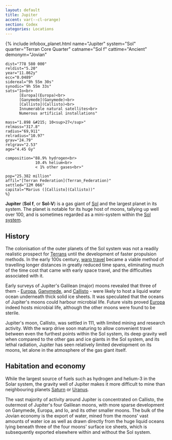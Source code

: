 ```yaml
---
layout: default
title: Jupiter
accent: var(--cl-orange)
section: Codex
categories: Locations
---
```

{% include infobox_planet.html
    name="Jupiter"
    system="Sol" 
    quarter="Terran Core Quarter"
    catname="Sol f"
    cattime="Ancient"
    demonym="Jovian"

    dist="778 580 000" 
    reldist="5.20"
    year="11.862y"
    ecc="0.0489"
    sidereal="9h 55m 30s"
    synodic="9h 55m 33s"
    sats="Io<br>
          [Europa](Europa)<br>
          [Ganymede](Ganymede)<br>
          [Callisto](Callisto)<br>
          Innumerable natural satellites<br>
          Numerous artificial installations"

    mass="1.898 &#215; 10<sup>27</sup>"
    relmass="317.8" 
    radius="69,911" 
    relradius="10.97"
    grav="24.79"
    relgrav="2.53"
    age="4.45 Gy"

    composition="88.9% hydrogen<br>
                 10.4% helium<br>
                 < 1% other gases<br>"

    pop="25.382 million"
    affil="[Terran Federation](Terran_Federation)"
    settled="12M 066"
    capital="Marius ([Callisto](Callisto))"
    %}

**Jupiter** (**Sol f**, or **Sol-V**) is a gas giant of [Sol](Sol) and the largest planet in its
system. The planet is notable for its huge host of moons, tallying up well over 100, and is sometimes
regarded as a mini-system within the [Sol system](Solar_system).

## History
The colonisation of the outer planets of the Sol system was not a readily realistic prospect for 
[Terrans](Terran_Federation) until the development of faster propulsion methods. In the early 100s
century, [warp travel](Warp_drive) became a viable method of travelling longer distances in greatly
reduced time spans, eliminating much of the time cost that came with early space travel, and the
difficulties associated with it.

Early surveys of Jupiter's Galilean (major) moons revealed that three of them - [Europa](Europa),
[Ganymede](Ganymede), and [Callisto](Callisto) - were likely to host a liquid water ocean underneath
thick solid ice sheets. It was speculated that the oceans of Jupiter's moons could harbour microbial
life. Future visits proved [Europa](Europa) indeed hosts microbial life, although the other moons
were found to be sterile.

Jupiter's moon, Callisto, was settled in 111, with limited mining and research activity.
With the warp drive soon maturing to allow convenient travel between even the furthest points within
the Sol system, its deep gravity well when compared to the other gas and ice giants in the Sol system,
and its lethal radiation, Jupiter has seen relatively limited development on its moons, let alone
in the atmosphere of the gas giant itself.

## Habitation and economy
While the largest source of fuels such as hydrogen and helium-3 in the Solar system, the gravity well
of Jupiter makes it more difficult to mine than neighbouring planets [Saturn](Saturn) or [Uranus](Uranus).

The vast majority of activity around Jupiter is concentrated on Callisto, the outermost of Jupiter's
four Galilean moons, with more sparse development on Ganymede, Europa, and Io, and its other
smaller moons. The bulk of the Jovian economy is the export of water, mined from the moons' vast
amounts of water ice as well as drawn directly from the huge liquid oceans lying beneath three of
the four moons' surface ice sheets, which is subsequently exported elsewhere within and without the
Sol system.
